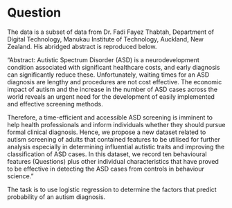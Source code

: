 # Question
The data is a subset of data from Dr. Fadi Fayez Thabtah, Department of Digital Technology, Manukau
Institute of Technology, Auckland, New Zealand. His abridged abstract is reproduced below.  

“Abstract: Autistic Spectrum Disorder (ASD) is a neurodevelopment condition associated with
significant healthcare costs, and early diagnosis can significantly reduce these. Unfortunately, waiting
times for an ASD diagnosis are lengthy and procedures are not cost effective. The economic impact
of autism and the increase in the number of ASD cases across the world reveals an urgent need for
the development of easily implemented and effective screening methods.  

Therefore, a time-efficient and accessible ASD screening is imminent to help health professionals and
inform individuals whether they should pursue formal clinical diagnosis. Hence, we propose a new
dataset related to autism screening of adults that contained features to be utilised for further analysis
especially in determining influential autistic traits and improving the classification of ASD cases. In
this dataset, we record ten behavioural features (Questions) plus other individual characteristics that
have proved to be effective in detecting the ASD cases from controls in behaviour science.”  

The task is to use logistic regression to determine the factors that predict probability of an autism
diagnosis.
